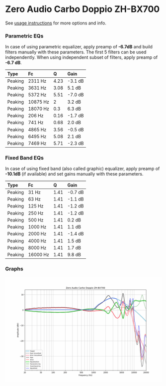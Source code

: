 # Zero Audio Carbo Doppio ZH-BX700
See [usage instructions](https://github.com/jaakkopasanen/AutoEq#usage) for more options and info.

### Parametric EQs
In case of using parametric equalizer, apply preamp of **-6.7dB** and build filters manually
with these parameters. The first 5 filters can be used independently.
When using independent subset of filters, apply preamp of **-6.7 dB**.

| Type    | Fc       |    Q | Gain    |
|:--------|:---------|:-----|:--------|
| Peaking | 2311 Hz  | 4.23 | -3.1 dB |
| Peaking | 3631 Hz  | 3.08 | 5.1 dB  |
| Peaking | 5372 Hz  | 5.51 | -7.0 dB |
| Peaking | 10875 Hz | 2    | 3.2 dB  |
| Peaking | 18070 Hz | 0.3  | 6.3 dB  |
| Peaking | 206 Hz   | 0.16 | -1.7 dB |
| Peaking | 741 Hz   | 0.68 | 2.0 dB  |
| Peaking | 4865 Hz  | 3.56 | -0.5 dB |
| Peaking | 6495 Hz  | 5.08 | 2.1 dB  |
| Peaking | 7469 Hz  | 5.71 | -2.3 dB |

### Fixed Band EQs
In case of using fixed band (also called graphic) equalizer, apply preamp of **-10.1dB**
(if available) and set gains manually with these parameters.

| Type    | Fc       |    Q | Gain    |
|:--------|:---------|:-----|:--------|
| Peaking | 31 Hz    | 1.41 | -0.7 dB |
| Peaking | 63 Hz    | 1.41 | -1.1 dB |
| Peaking | 125 Hz   | 1.41 | -1.2 dB |
| Peaking | 250 Hz   | 1.41 | -1.2 dB |
| Peaking | 500 Hz   | 1.41 | 0.2 dB  |
| Peaking | 1000 Hz  | 1.41 | 1.1 dB  |
| Peaking | 2000 Hz  | 1.41 | -1.4 dB |
| Peaking | 4000 Hz  | 1.41 | 1.5 dB  |
| Peaking | 8000 Hz  | 1.41 | 1.7 dB  |
| Peaking | 16000 Hz | 1.41 | 9.8 dB  |

### Graphs
![](./Zero%20Audio%20Carbo%20Doppio%20ZH-BX700.png)